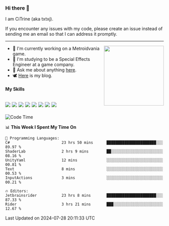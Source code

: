 ### Hi there 👋

I am CiTrine (aka txtxj).

If you encounter any issues with my code, please create an issue instead of sending me an email so that I can address it promptly.

---

<img align="right" height="190" src="http://github-profile-summary-cards.vercel.app/api/cards/stats?username=txtxj&theme=vue">

- 🌱 I'm currently working on a Metroidvania game.
- 📖 I'm studying to be a Special Effects Engineer at a game company.
- 💬 Ask me about anything [here](https://github.com/txtxj/txtxj/issues).
- 🕊️ [Here](https://txtxj.top) is my blog.

#### My Skills

![](https://img.shields.io/badge/Unity-000000?logo=unity&logoColor=fff)
![](https://img.shields.io/badge/C%23-239120?logo=csharp&logoColor=fff)
![](https://img.shields.io/badge/Python-3e74a2?logo=python&logoColor=fff)
![](https://img.shields.io/badge/C++-65318e?logo=cplusplus&logoColor=fff)
![](https://img.shields.io/badge/C-5654a2?logo=c&logoColor=fff)
![](https://img.shields.io/badge/Vue-4FC08D?logo=vuedotjs&logoColor=fff)
![](https://img.shields.io/badge/Blender-f5792a?logo=blender&logoColor=fff)
![](https://img.shields.io/badge/MS%20SQL-cc2927?logo=microsoftsqlserver&logoColor=fff)
---

<!--START_SECTION:waka-->
![Code Time](http://img.shields.io/badge/Code%20Time-1%2C873%20hrs%2045%20mins-blue)

📊 **This Week I Spent My Time On** 

```text
💬 Programming Languages: 
C#                       23 hrs 50 mins      ██████████████████████░░░   89.97 % 
ShaderLab                2 hrs 9 mins        ██░░░░░░░░░░░░░░░░░░░░░░░   08.16 % 
UnityYaml                12 mins             ░░░░░░░░░░░░░░░░░░░░░░░░░   00.81 % 
Text                     8 mins              ░░░░░░░░░░░░░░░░░░░░░░░░░   00.53 % 
InputActions             3 mins              ░░░░░░░░░░░░░░░░░░░░░░░░░   00.21 % 

🔥 Editors: 
Jetbrainsrider           23 hrs 8 mins       ██████████████████████░░░   87.33 % 
Rider                    3 hrs 21 mins       ███░░░░░░░░░░░░░░░░░░░░░░   12.67 % 
```


 Last Updated on 2024-07-28 20:11:33 UTC
<!--END_SECTION:waka-->
